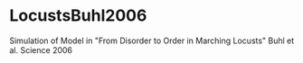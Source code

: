 # LocustsBuhl2006
Simulation of Model in "From Disorder to Order in Marching Locusts" Buhl et al. Science 2006
